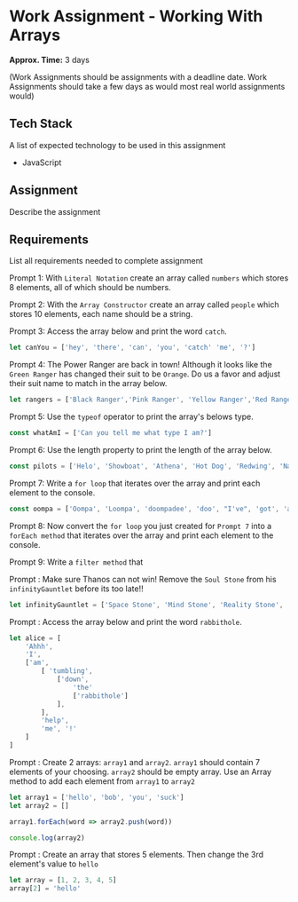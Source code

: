 # Work Assignment - Working With Arrays

**Approx. Time:** 3 days

(Work Assignments should be assignments with a deadline date. Work Assignments should take a few days as would most real world assignments would)

## Tech Stack
A list of expected technology to be used in this assignment

* JavaScript

## Assignment
Describe the assignment

## Requirements

List all requirements needed to complete assignment

Prompt 1:
With `Literal Notation` create an array called `numbers` which stores 8 elements, all of which should be numbers.

Prompt 2:
With the `Array Constructor` create an array called `people` which stores 10 elements, each name should be a string.

Prompt 3:
Access the array below and print the word `catch`.

```js
let canYou = ['hey', 'there', 'can', 'you', 'catch' 'me', '?']
```

Prompt 4:
The Power Ranger are back in town! Although it looks like the `Green Ranger` has changed their suit to be `Orange`. Do us a favor and adjust their suit name to match in the array below.

```js
let rangers = ['Black Ranger','Pink Ranger', 'Yellow Ranger','Red Ranger', 'Green Ranger', 'Blue Ranger']

```

Prompt 5:
Use the `typeof` operator to print the array's belows type.

```js
const whatAmI = ['Can you tell me what type I am?']
```

Prompt 6:
Use the length property to print the length of the array below.
```js
const pilots = ['Helo', 'Showboat', 'Athena', 'Hot Dog', 'Redwing', 'Narcho', 'Starbuck', 'Apollo']
```

Prompt 7:
Write a `for loop` that iterates over the array and print each element to the console.

```js
const oompa = ['Oompa', 'Loompa', 'doompadee', 'doo', "I've", 'got', 'a', 'puzzle' 'for', 'you']
```

Prompt 8:
Now convert the `for loop` you just created for `Prompt 7` into a `forEach method` that iterates over the array and print each element to the console.

Prompt 9:
Write a `filter method` that 

Prompt :
Make sure Thanos can not win! Remove the `Soul Stone` from his `infinityGauntlet` before its too late!!

```js
let infinityGauntlet = ['Space Stone', 'Mind Stone', 'Reality Stone', 'Power Stone', 'Time Stone', 'Soul Stone']
```


Prompt :
Access the array below and print the word `rabbithole`.
```js
let alice = [
    'Ahhh',
    'I',
    ['am',
        [ 'tumbling',
            ['down',
                'the'
                ['rabbithole']
            ],
        ],
        'help',
        'me', '!'
    ]
]
```

Prompt :
Create 2 arrays: `array1` and `array2`. `array1` should contain 7 elements of your choosing. `array2` should be empty array. Use an Array method to add each element from `array1` to `array2`
```js
let array1 = ['hello', 'bob', 'you', 'suck']
let array2 = []

array1.forEach(word => array2.push(word))

console.log(array2)

```

Prompt :
Create an array that stores 5 elements. Then change the 3rd element's value to `hello`

```js
let array = [1, 2, 3, 4, 5]
array[2] = 'hello'
```


